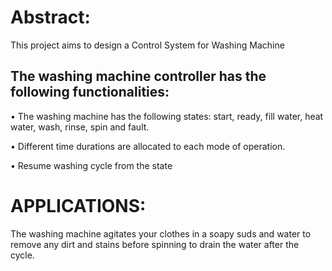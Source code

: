 # Abstract: 

This project aims to design a Control System for Washing Machine

## The washing machine controller has the following functionalities:

•	The washing machine has the following states: start, ready, fill water, heat water, wash, rinse, spin and fault.

•	Different time durations are allocated to each mode of operation.

•	Resume washing cycle from the state 

# APPLICATIONS:
The washing machine agitates your clothes in a soapy suds and water to remove any dirt and stains before spinning to drain the water after the cycle.
